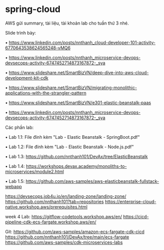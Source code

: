 # spring-cloud

AWS gửi summary, tài liệu, tài khoản lab cho tuần thứ 3 nhé. 

Slide trình bày:

•       https://www.linkedin.com/posts/nnthanh_cloud-developer-101-activity-6770643538624565248-vMQ6 

•       https://www.linkedin.com/posts/nnthanh_microservice-devops-devsecops-activity-6747452714873167872-_sya 

•       https://www.slideshare.net/SmartBizVN/deep-dive-into-aws-cloud-development-kit-cdk 

•       https://www.slideshare.net/SmartBizVN/migrating-monolithic-applications-with-the-strangler-pattern 

•       https://www.slideshare.net/SmartBizVN/e301-elastic-beanstalk-paas 

•       https://www.linkedin.com/posts/nnthanh_microservice-devops-devsecops-activity-6747452714873167872-_sya 

Các phần lab:

•       Lab 1.1: File đính kèm "Lab - Elastic Beanstalk - SpringBoot.pdf"

•       Lab 1.2: File đính kèm "Lab - Elastic Beanstalk - Node.js.pdf"

•       Lab 1.3: https://github.com/nnthanh101/DevAx/tree/ElasticBeanstalk 

•       Lab 1.4: https://workshops.devax.academy/monoliths-to-microservices/module2.html 

•       Lab 1.5: https://github.com/aws-samples/aws-elasticbeanstalk-fullstack-webapp

https://devsecops.job4u.io/en/landing-zone/landing-zone/
https://github.com/nnthanh101?tab=repositories
https://enterprise-cloud-native.workshop.aws/prerequisites.html

week 4
Lab:
https://gitflow-codetools.workshop.aws/en/ 
https://cicd-pipeline-cdk-ecs-fargate.workshop.aws/en/ 

Git:
https://github.com/aws-samples/amazon-ecs-fargate-cdk-cicd
https://github.com/nnthanh101/DevAx/tree/main/ecs-fargate
https://github.com/aws-samples/cdk-microservices-labs



